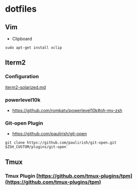 # dotfiles

## Vim

- Clipboard

```
sudo apt-get install xclip
```

## Iterm2

### Configuration
[iterm2-solarized.md](https://raw.githubusercontent.com/mbadolato/iTerm2-Color-Schemes/master/schemes/Builtin%20Solarized%20Light.itermcolors)

### powerlevel10k
- https://github.com/romkatv/powerlevel10k#oh-my-zsh

### Git-open Plugin
- https://github.com/paulirish/git-open

```
git clone https://github.com/paulirish/git-open.git $ZSH_CUSTOM/plugins/git-open`
```

## Tmux

### Tmux Plugin [https://github.com/tmux-plugins/tpm](https://github.com/tmux-plugins/tpm)
